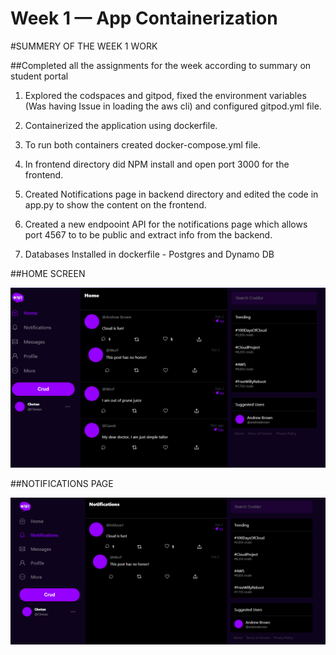 # Week 1 — App Containerization
#SUMMERY OF THE WEEK 1 WORK

##Completed all the assignments for the week according to summary on student portal

1. Explored the codspaces and gitpod, fixed the environment variables (Was having Issue in loading the aws cli) and configured gitpod.yml file.

2. Containerized the application using dockerfile.

3. To run both containers created docker-compose.yml file.

4. In frontend directory did NPM install and open port 3000 for the frontend.

5. Created Notifications page in backend directory and edited the code in app.py to show the content on the frontend.

6. Created a new endpooint API for the notifications page which allows port 4567 to to be public and extract info from the backend.

7. Databases Installed in dockerfile - Postgres and Dynamo DB


##HOME SCREEN

![Home screen image](assets/week-1-Home%20screen.png)

##NOTIFICATIONS PAGE

![nOTIFICATIONS PAGE](assets/week-1-notifications.png)
